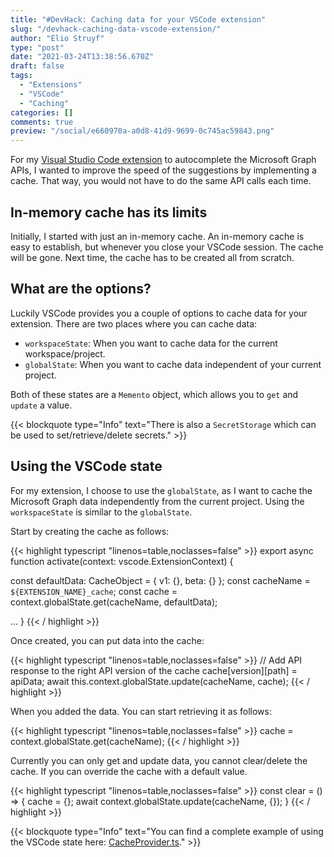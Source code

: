 ```yaml
---
title: "#DevHack: Caching data for your VSCode extension"
slug: "/devhack-caching-data-vscode-extension/"
author: "Elio Struyf"
type: "post"
date: "2021-03-24T13:38:56.670Z"
draft: false
tags:
  - "Extensions"
  - "VSCode"
  - "Caching"
categories: []
comments: true
preview: "/social/e660970a-a0d8-41d9-9699-0c745ac59843.png"
---
```


For my [Visual Studio Code extension](https://marketplace.visualstudio.com/items?itemName=eliostruyf.vscode-msgraph-autocomplete) to autocomplete the Microsoft Graph APIs, I wanted to improve the speed of the suggestions by implementing a cache. That way, you would not have to do the same API calls each time.

## In-memory cache has its limits

Initially, I started with just an in-memory cache. An in-memory cache is easy to establish, but whenever you close your VSCode session. The cache will be gone. Next time, the cache has to be created all from scratch.

## What are the options?

Luckily VSCode provides you a couple of options to cache data for your extension. There are two places where you can cache data:

- `workspaceState`: When you want to cache data for the current workspace/project.
- `globalState`: When you want to cache data independent of your current project.

Both of these states are a `Memento` object, which allows you to `get` and `update` a value.

{{< blockquote type="Info" text="There is also a `SecretStorage` which can be used to set/retrieve/delete secrets." >}}

## Using the VSCode state

For my extension, I choose to use the `globalState`, as I want to cache the Microsoft Graph data independently from the current project. Using the `workspaceState` is similar to the `globalState`.

Start by creating the cache as follows:

{{< highlight typescript "linenos=table,noclasses=false" >}}
export async function activate(context: vscode.ExtensionContext) {
  
  const defaultData: CacheObject = { v1: {}, beta: {} };
  const cacheName = `${EXTENSION_NAME}_cache`;
  const cache = context.globalState.get<CacheObject>(cacheName, defaultData);

  ...
}
{{< / highlight >}}

Once created, you can put data into the cache:

{{< highlight typescript "linenos=table,noclasses=false" >}}
// Add API response to the right API version of the cache
cache[version][path] = apiData;
await this.context.globalState.update(cacheName, cache);
{{< / highlight >}}

When you added the data. You can start retrieving it as follows:

{{< highlight typescript "linenos=table,noclasses=false" >}}
cache = context.globalState.get<CacheObject>(cacheName);
{{< / highlight >}}

Currently you can only get and update data, you cannot clear/delete the cache. If you can override the cache with a default value.

{{< highlight typescript "linenos=table,noclasses=false" >}}
const clear = () => {
  cache = {};
  await context.globalState.update(cacheName, {});
}
{{< / highlight >}}

{{< blockquote type="Info" text="You can find a complete example of using the VSCode state here: [CacheProvider.ts](https://github.com/estruyf/vscode-msgraph-autocomplete/blob/main/src/providers/CacheProvider.ts)." >}}